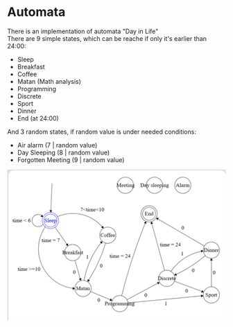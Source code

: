 # Automata
There is an implementation of automata "Day in Life"\
There are 9 simple states, which can be reache if only it's earlier than 24:00:
* Sleep
* Breakfast
* Coffee
* Matan (Math analysis)
* Programming
* Discrete
* Sport
* Dinner
* End (at 24:00)

And 3 random states, if random value is under needed conditions:
* Air alarm (7 | random value)
* Day Sleeping (8 | random value)
* Forgotten Meeting (9 | random value)

![.plot](photo_2023-05-23_20-45-39.jpg)
